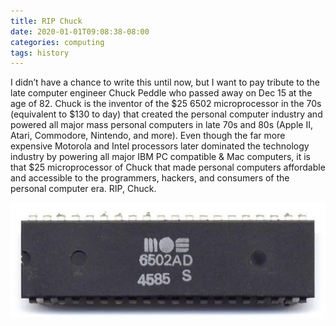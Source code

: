 ```yaml
---
title: RIP Chuck
date: 2020-01-01T09:08:38-08:00
categories: computing 
tags: history 
---
```

I didn’t have a chance to write this until now, but I want to pay tribute to the late computer engineer Chuck Peddle who passed away on Dec 15 at the age of 82. Chuck is the inventor of the $25 6502 microprocessor in the 70s (equivalent to $130 to day) that created the personal computer industry and powered all major mass personal computers in late 70s and 80s (Apple II, Atari, Commodore, Nintendo, and more). Even though the far more expensive Motorola and Intel processors later dominated the technology industry by powering all major IBM PC compatible & Mac computers, it is that $25 microprocessor of Chuck that made personal computers affordable and accessible to the programmers, hackers, and consumers of the personal computer era. RIP, Chuck.

![image1](/assets/images/events/img_0041.jpg)